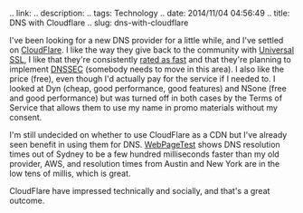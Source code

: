 .. link: 
.. description: 
.. tags: Technology
.. date: 2014/11/04 04:56:49
.. title: DNS with Cloudflare
.. slug: dns-with-cloudflare

I've been looking for a new DNS provider for a little while, and I've settled on [CloudFlare](https://www.cloudflare.com).
I like the way they give back to the community with [Universal SSL](https://www.cloudflare.com/ssl), I like that they're consistently [rated as fast](http://www.solvedns.com/dns-comparison/2014/08) and that they're planning to implement [DNSSEC](http://blog.cloudflare.com/dnssec-an-introduction/) (somebody needs to move in this area).
I also like the price (free), even though I'd actually pay for the service if I needed to.
I looked at Dyn (cheap, good performance, good features) and NSone (free and good performance) but was turned off in both cases by the Terms of Service that allows them to use my name in promo materials without my consent.

I'm still undecided on whether to use CloudFlare as a CDN but I've already seen benefit in using them for DNS.
[WebPageTest](https://www.webpagetest.org) shows DNS resolution times out of Sydney to be a few hundred milliseconds faster than my old provider, AWS, and resolution times from Austin and New York are in the low tens of millis, which is great.

CloudFlare have impressed technically and socially, and that's a great outcome.
